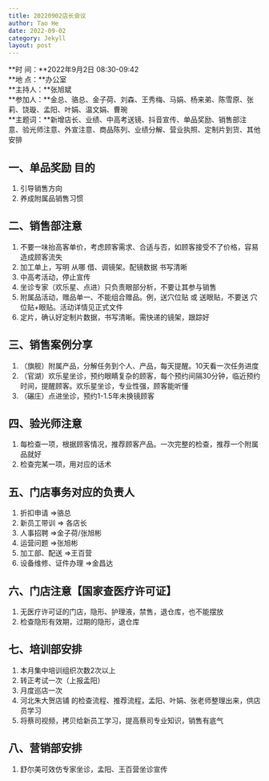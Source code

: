 ```yaml
---
title: 20220902店长会议
author: Tao He
date: 2022-09-02
category: Jekyll
layout: post
---
```


**时  间：**2022年9月2日 08:30-09:42  
**地  点：**办公室  
**主持人：**张旭斌  
**参加人：**金总、骆总、金子荷、刘森、王秀梅、马娟、杨来弟、陈雪原、张莉、饶璇、孟阳、叶娟、温文娟、曹琬  
**主题词：**新增店长、业绩、中高考送镜、抖音宣传、单品奖励、销售部注意、验光师注意、外宣注意、商品陈列、业绩分解、营业执照、定制片到货、其他安排



## 一、单品奖励 目的

1. 引导销售方向
2. 养成附属品销售习惯

## 二、销售部注意

1. 不要一味抬高客单价，考虑顾客需求、合适与否，如顾客接受不了价格，容易造成顾客流失
2. 加工单上，写明 从哪 借、调镜架。配镜数据 书写清晰
3. 中高考活动，停止宣传
4. 坐诊专家（欢乐星、点进）只负责眼部分析，不要让其参与销售
5. 附属品活动，赠品单一、不能组合赠品。例，送穴位贴 或 送眼贴，不要送 穴位贴+眼贴。活动详情见正式文件
6. 定片，确认好定制片数据，书写清晰。需快递的镜架，跟踪好

## 三、销售案例分享

1. （旗舰）附属产品，分解任务到个人、产品，每天提醒。10天看一次任务进度
2. （官湖）欢乐星坐诊，预约眼睛复杂的顾客，每个预约间隔30分钟，临近预约时间，提醒顾客。欢乐星坐诊，专业性强，顾客能听懂
3. （碾庄）点进坐诊，预约1-1.5年未换镜顾客


## 四、验光师注意

1. 每检查一项，根据顾客情况，推荐顾客产品。一次完整的检查，推荐一个附属品就好
2. 检查完某一项，用对应的话术




## 五、门店事务对应的负责人

1. 折扣申请  =>骆总
2. 新员工带训  => 各店长
3. 人事招聘  =>金子荷/张旭彬
4. 运营问题  =>张旭彬
5. 加工部、配送  =>王百营
6. 设备维修、证件办理   =>金昌达



## 六、门店注意【国家查医疗许可证】

1. 无医疗许可证的门店，隐形、护理液，禁售，退仓库，也不能摆放
2. 检查隐形有效期，过期的隐形，退仓库


## 七、培训部安排

1. 本月集中培训组织次数2次以上
2. 转正考试一次（上报孟阳）
3. 月度巡店一次
4. 河北朱大贺店铺 的检查流程、推荐流程，孟阳、叶娟、张老师整理出来，供店员学习
5. 将蔡司视频，拷贝给新员工学习，提高蔡司专业知识，销售有底气

## 八、营销部安排
1. 舒尔美可效仿专家坐诊，孟阳、王百营坐诊宣传 

